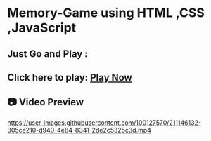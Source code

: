 # Memory-Game using HTML ,CSS ,JavaScript

## Just Go and Play :
## Click here to play: [Play Now](https://sahilatahar.github.io/Car-Game/)


## 📷 Video Preview 

https://user-images.githubusercontent.com/100127570/211146132-305ce210-d940-4e84-8341-2de2c5325c3d.mp4

